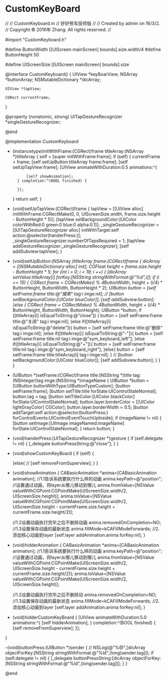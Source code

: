 # CustomKeyBoard
//
//  CustomKeyboard.m
//  好好修车技师版
//
//  Created by admin on 16/3/2.
//  Copyright © 2016年 Zhang. All rights reserved.
//

#import "CustomKeyboard.h"


#define ButtonWidth [[UIScreen mainScreen] bounds].size.width/4
#define ButtonHeight 50

#define UIScreenSize [[UIScreen mainScreen] bounds].size

@interface CustomKeyboard()
{
    UIView *keyBoarView;
    NSArray *buttonArray;
    NSMutableDictionary *dicArray;
    
    UIView *tapView;
    
    CGRect currentFrame;
}

@property (nonatomic, strong) UITapGestureRecognizer *singleGestureRecognizer;

@end

@implementation CustomKeyboard


- (instancetype)initWithFrame:(CGRect)frame titleArray:(NSArray *)titleArray
{
    self = [super initWithFrame:frame];
    if (self) {
        currentFrame = frame;
        [self setUpButton:titleArray frame:frame];
        [self setUpTapView:frame];
        [UIView animateWithDuration:0.5 animations:^{
            
            [self showAnimation];
        } completion:^(BOOL finished) {
            
        }];
        
    }
    return self;
}

- (void)setUpTapView:(CGRect)frame
{
    tapView = [[UIView alloc] initWithFrame:CGRectMake(0, 0, UIScreenSize.width, frame.size.height - ButtonHeight * 5)];
    [tapView setBackgroundColor:[UIColor colorWithRed:0 green:0 blue:0 alpha:0.1]];
    _singleGestureRecognizer = [[UITapGestureRecognizer alloc] initWithTarget:self action:@selector(handerPress:)];
    _singleGestureRecognizer.numberOfTapsRequired = 1;
    [tapView addGestureRecognizer:_singleGestureRecognizer];
    [self addSubview:tapView];
}

- (void)setUpButton:(NSArray *)titleArray frame:(CGRect)frame
{
    dicArray = [[NSMutableDictionary alloc] init];
    CGFloat height = frame.size.height - ButtonHeight * 5;
    for (int i = 0; i < 19; i ++)
    {
        [dicArray setValue:titleArray[i] forKey:[NSString stringWithFormat:@"%d",i]];
        if (i == 15) {
            CGRect frame = CGRectMake(i % 4*ButtonWidth, height + (i/4) * ButtonHeight, ButtonWidth, ButtonHeight * 2);
            UIButton *button = [self setFrame:frame title:@"搜索" tag:i imge:nil];
            //            [button setBackgroundColor:[UIColor blueColor]];
            [self addSubview:button];
        }else {
            CGRect frame = CGRectMake(i % 4*ButtonWidth, height + (i/4) * ButtonHeight, ButtonWidth, ButtonHeight);
            UIButton *button;
            if ([titleArray[i] isEqualToString:@"close"]) {
                button = [self setFrame:frame title:@"关闭" tag:i imge:nil];
            }else if([titleArray[i] isEqualToString:@"delete"]){
                button = [self setFrame:frame title:@"删除" tag:i imge:nil];
            }else if([titleArray[i] isEqualToString:@"-"]){
                button = [self setFrame:frame title:nil tag:i imge:@"sym_keyboard_left"];
            }else if([titleArray[i] isEqualToString:@"+"]){
                button = [self setFrame:frame title:nil tag:i imge:@"sym_keyboard_right"];
            }else{
                button = [self setFrame:frame title:titleArray[i] tag:i imge:nil];
            }
            //            [button setBackgroundColor:[UIColor blueColor]];
            [self addSubview:button];
        }
    }
}


- (UIButton *)setFrame:(CGRect)frame title:(NSString *)title tag:(NSInteger)tag imge:(NSString *)imageName
{
    UIButton *button = [UIButton buttonWithType:UIButtonTypeCustom];
    [button setFrame:frame];
    [button setTitle:title forState:UIControlStateNormal];
    button.tag = tag;
    [button setTitleColor:[UIColor blackColor] forState:UIControlStateNormal];
    button.layer.borderColor = [[UIColor lightGrayColor] CGColor];
    button.layer.borderWidth = 0.5;
    [button addTarget:self action:@selector(buttonPress:) forControlEvents:UIControlEventTouchUpInside];
    if (imageName != nil) {
        [button setImage:[UIImage imageNamed:imageName] forState:UIControlStateNormal];
    }
    return button;
}

- (void)handerPress:(UITapGestureRecognizer *)gesture
{
    if (self.delegate != nil) {
        [_delegate buttonPressString:@"close"];
    }
}

- (void)showCustomKeyBoard
{
    if (self) {
        
    }else{
        //        [self removeFromSuperview];
    }
}


- (void)showAnimation
{
    CABasicAnimation *anima=[CABasicAnimation animation];
    //1.1告诉系统要执行什么样的动画
    anima.keyPath=@"position";
    //设置通过动画，将layer从哪儿移动到哪儿
    anima.fromValue=[NSValue valueWithCGPoint:CGPointMake(UIScreenSize.width/2, UIScreenSize.height)];
    anima.toValue=[NSValue valueWithCGPoint:CGPointMake(UIScreenSize.width/2, UIScreenSize.height - currentFrame.size.height + currentFrame.size.height/2)];
    
    //1.2设置动画执行完毕之后不删除动画
    anima.removedOnCompletion=NO;
    //1.3设置保存动画的最新状态
    anima.fillMode=kCAFillModeForwards;
    //2.添加核心动画到layer
    [self.layer addAnimation:anima forKey:nil];
}

- (void)hidderAnimation
{
    CABasicAnimation *anima=[CABasicAnimation animation];
    //1.1告诉系统要执行什么样的动画
    anima.keyPath=@"position";
    //设置通过动画，将layer从哪儿移动到哪儿
    anima.fromValue=[NSValue valueWithCGPoint:CGPointMake(UIScreenSize.width/2, UIScreenSize.height - currentFrame.size.height + currentFrame.size.height/2)];
    anima.toValue=[NSValue valueWithCGPoint:CGPointMake(UIScreenSize.width/2, UIScreenSize.height)];
    
    //1.2设置动画执行完毕之后不删除动
    anima.removedOnCompletion=NO;
    //1.3设置保存动画的最新状态
    anima.fillMode=kCAFillModeForwards;
    //2.添加核心动画到layer
    [self.layer addAnimation:anima forKey:nil];
}

- (void)hidderCustomKeyBoard
{
    [UIView animateWithDuration:5.0 animations:^{
        [self hidderAnimation];
    } completion:^(BOOL finished) {
        [self removeFromSuperview];
    }];
    
}

-(void)buttonPress:(UIButton *)sender
{
    //    NSLog(@"%@",[dicArray objectForKey:[NSString stringWithFormat:@"%ld",(long)sender.tag]]);
    if (self.delegate != nil) {
        [_delegate buttonPressString:[dicArray objectForKey:[NSString stringWithFormat:@"%ld",(long)sender.tag]]];
    }
}

@end
